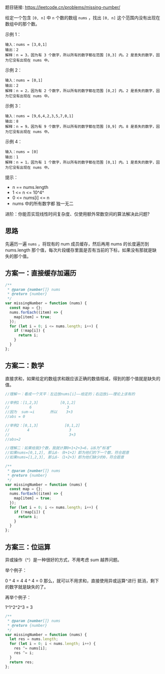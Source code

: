 题目链接: https://leetcode.cn/problems/missing-number/

给定一个包含 `[0, n]` 中 `n` 个数的数组 `nums` ，找出 `[0, n]` 这个范围内没有出现在数组中的那个数。

示例 1：

```
输入：nums = [3,0,1]
输出：2
解释：n = 3，因为有 3 个数字，所以所有的数字都在范围 [0,3] 内。2 是丢失的数字，因为它没有出现在 nums 中。
```

示例 2：

```
输入：nums = [0,1]
输出：2
解释：n = 2，因为有 2 个数字，所以所有的数字都在范围 [0,2] 内。2 是丢失的数字，因为它没有出现在 nums 中。
```

示例 3：

```
输入：nums = [9,6,4,2,3,5,7,0,1]
输出：8
解释：n = 9，因为有 9 个数字，所以所有的数字都在范围 [0,9] 内。8 是丢失的数字，因为它没有出现在 nums 中。
```

示例 4：

```
输入：nums = [0]
输出：1
解释：n = 1，因为有 1 个数字，所以所有的数字都在范围 [0,1] 内。1 是丢失的数字，因为它没有出现在 nums 中。
```

提示：

- n == nums.length
- 1 <= n <= 10^4^
- 0 <= nums[i] <= n
- nums 中的所有数字都 独一无二

进阶：你能否实现线性时间复杂度、仅使用额外常数空间的算法解决此问题?

## 思路

先遍历一遍 `nums` ，将现有的 num 成员缓存，然后再用 nums 的长度遍历到 nums.length 那个值，每次片段缓存里面是否有当前的下标，如果没有那就是缺失的那个值。

## 方案一：直接缓存加遍历

```javascript
/**
 * @param {number[]} nums
 * @return {number}
 */
var missingNumber = function (nums) {
  const map = {};
  nums.forEach((item) => {
    map[item] = true;
  });
  for (let i = 0; i <= nums.length; i++) {
    if (!map[i]) {
      return i;
    }
  }
};
```

## 方案二：数学

直接求和，如果给定的数组求和跟应该正确的数值相减，得到的那个值就是缺失的值。

```javascript
//理解一：看成一个天平：左边放nums[i]——给定的；右边放i——理论上该有的

//举例1：[1,2,3]          [0,1,2]
//         6                3
//因为  sum-=i       所以    3+3
//abs = 0

//举例2：[0,1,3]            [0,1,2]
//        4                  3
//                           3+3
//abs=2

//理解二：如果给我3个数，我就计算0+1+2+3=6，以6为“标准”
//如果nums=[0,1,2], 那么6-（0+1+2）即为他们的下一个数，符合题意
//如果nums=[1,2,3], 那么6-（1+2+3）即为他们缺少的0，符合题意
```

```javascript
/**
 * @param {number[]} nums
 * @return {number}
 */
var missingNumber = function (nums) {
  const map = {};
  nums.forEach((item) => {
    map[item] = true;
  });
  for (let i = 0; i <= nums.length; i++) {
    if (!map[i]) {
      return i;
    }
  }
};
```

## 方案三：位运算

异或操作（^）是一种很好的方式，不用考虑 sum 越界问题。

举个例子：

0 ^ 4 = 4
4 ^ 4 = 0
那么，就可以不用求和，直接使用异或运算^进行 抵消，剩下的数字就是缺失的了。

再举个例子：

1^1^2^2^3 = 3

```javascript
/**
 * @param {number[]} nums
 * @return {number}
 */
var missingNumber = function (nums) {
  let res = nums.length;
  for (let i = 0; i < nums.length; i++) {
    res ^= nums[i];
    res ^= i;
  }
  return res;
};
```
